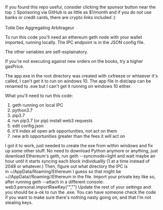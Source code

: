If you found this repo useful, consider clicking the sponsor button near the top :) Sponsoring via GitHub is as little as $1/month and if you do not use banks or credit cards, there are crypto links included :)<br /><br />
Totle Dex Aggregating Arbitrageur


To run this code you'll need an ethereum geth node with your wallet imported, running locally. The IPC endpoint is in the JSON config file.


The other variables are self-explainatory.


If you're not executing against new orders on the books, try a higher gasPrice.


The app.exe in the root directory was created with cxfreeze or whtaever it's called, I can't get it to run on windows 10. The app file in dist/app can be renamed to .exe but I can't get it running on windows 10 either.


What you'll need to run this code:


1. geth running on local IPC
2. python3.7
3. pip3.7
4. run pip3.7 (or pip) install web3 requests
5. edit config.json
6. it'll index all open arb opportunities, not act on them
7. new arb opportunities greater than the fees it will act on


I got it to work, just needed to create the exe from within windows and fix up some other stuff.
No need to download Python anymore or anything, just download Ethereum's geth, run geth --syncmode=light and wait maybe an hour until it starts syncing each block individuallly (1 at a time instead of 2048 or whatever.) Then, figure out what directory the IPC is in ~/AppData/Roaming/Ethereum I guess so that might be ~//AppData//Roaming//Ethereum in the file. Import your private key like so, after running geth --attach in a different console: web3.personal.importRawKey("<Private Key>","<New Password>") Update the rest of your settings and you should be a-ok to run the .exe. You can have someone check the code if you want to make sure there's nothing nasty going on, and that I'm not stealing keys.
